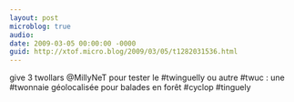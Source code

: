 ```yaml
---
layout: post
microblog: true
audio: 
date: 2009-03-05 00:00:00 -0000
guid: http://xtof.micro.blog/2009/03/05/t1282031536.html
---
```

give 3 twollars @MillyNeT pour tester le #twinguelly ou autre #twuc : une #twonnaie géolocalisée pour balades en forêt #cyclop #tinguely
